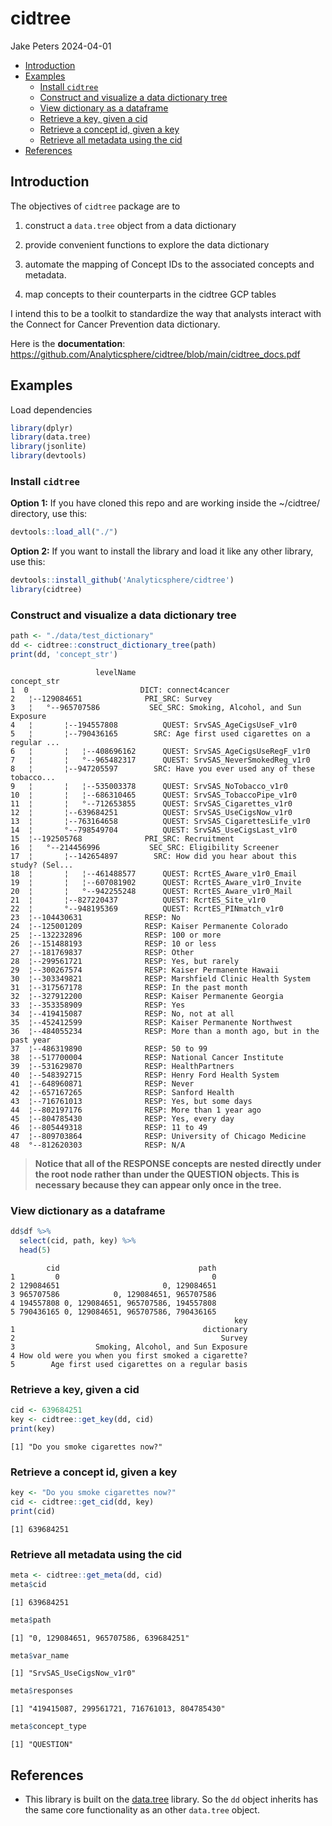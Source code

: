 # cidtree
Jake Peters
2024-04-01

- [Introduction](#introduction)
- [Examples](#examples)
  - [Install `cidtree`](#install-cidtree)
  - [Construct and visualize a data dictionary
    tree](#construct-and-visualize-a-data-dictionary-tree)
  - [View dictionary as a dataframe](#view-dictionary-as-a-dataframe)
  - [Retrieve a key, given a cid](#retrieve-a-key-given-a-cid)
  - [Retrieve a concept id, given a
    key](#retrieve-a-concept-id-given-a-key)
  - [Retrieve all metadata using the
    cid](#retrieve-all-metadata-using-the-cid)
- [References](#references)

<!-- README.md is generated from README.Rmd. Please edit that file -->

## Introduction

The objectives of `cidtree` package are to

1.  construct a `data.tree` object from a data dictionary

2.  provide convenient functions to explore the data dictionary

3.  automate the mapping of Concept IDs to the associated concepts and
    metadata.

4.  map concepts to their counterparts in the cidtree GCP tables

I intend this to be a toolkit to standardize the way that analysts
interact with the Connect for Cancer Prevention data dictionary.

Here is the **documentation**:
<https://github.com/Analyticsphere/cidtree/blob/main/cidtree_docs.pdf>

## Examples

Load dependencies

``` r
library(dplyr)
library(data.tree)
library(jsonlite)
library(devtools)
```

### Install `cidtree`

**Option 1:** If you have cloned this repo and are working inside the
~/cidtree/ directory, use this:

``` r
devtools::load_all("./")
```

**Option 2:** If you want to install the library and load it like any
other library, use this:

``` r
devtools::install_github('Analyticsphere/cidtree')
library(cidtree)
```

### Construct and visualize a data dictionary tree

``` r
path <- "./data/test_dictionary"
dd <- cidtree::construct_dictionary_tree(path)
print(dd, 'concept_str')
```

                       levelName                                        concept_str
    1  0                         DICT: connect4cancer                              
    2   ¦--129084651              PRI_SRC: Survey                                  
    3   ¦   °--965707586           SEC_SRC: Smoking, Alcohol, and Sun Exposure     
    4   ¦       ¦--194557808          QUEST: SrvSAS_AgeCigsUseF_v1r0               
    5   ¦       ¦--790436165        SRC: Age first used cigarettes on a regular ...
    6   ¦       ¦   ¦--408696162      QUEST: SrvSAS_AgeCigsUseRegF_v1r0            
    7   ¦       ¦   °--965482317      QUEST: SrvSAS_NeverSmokedReg_v1r0            
    8   ¦       ¦--947205597        SRC: Have you ever used any of these tobacco...
    9   ¦       ¦   ¦--535003378      QUEST: SrvSAS_NoTobacco_v1r0                 
    10  ¦       ¦   ¦--686310465      QUEST: SrvSAS_TobaccoPipe_v1r0               
    11  ¦       ¦   °--712653855      QUEST: SrvSAS_Cigarettes_v1r0                
    12  ¦       ¦--639684251          QUEST: SrvSAS_UseCigsNow_v1r0                
    13  ¦       ¦--763164658          QUEST: SrvSAS_CigarettesLife_v1r0            
    14  ¦       °--798549704          QUEST: SrvSAS_UseCigsLast_v1r0               
    15  ¦--192505768              PRI_SRC: Recruitment                             
    16  ¦   °--214456996           SEC_SRC: Eligibility Screener                   
    17  ¦       ¦--142654897        SRC: How did you hear about this study? (Sel...
    18  ¦       ¦   ¦--461488577      QUEST: RcrtES_Aware_v1r0_Email               
    19  ¦       ¦   ¦--607081902      QUEST: RcrtES_Aware_v1r0_Invite              
    20  ¦       ¦   °--942255248      QUEST: RcrtES_Aware_v1r0_Mail                
    21  ¦       ¦--827220437          QUEST: RcrtES_Site_v1r0                      
    22  ¦       °--948195369          QUEST: RcrtES_PINmatch_v1r0                  
    23  ¦--104430631              RESP: No                                         
    24  ¦--125001209              RESP: Kaiser Permanente Colorado                 
    25  ¦--132232896              RESP: 100 or more                                
    26  ¦--151488193              RESP: 10 or less                                 
    27  ¦--181769837              RESP: Other                                      
    28  ¦--299561721              RESP: Yes, but rarely                            
    29  ¦--300267574              RESP: Kaiser Permanente Hawaii                   
    30  ¦--303349821              RESP: Marshfield Clinic Health System            
    31  ¦--317567178              RESP: In the past month                          
    32  ¦--327912200              RESP: Kaiser Permanente Georgia                  
    33  ¦--353358909              RESP: Yes                                        
    34  ¦--419415087              RESP: No, not at all                             
    35  ¦--452412599              RESP: Kaiser Permanente Northwest                
    36  ¦--484055234              RESP: More than a month ago, but in the past year
    37  ¦--486319890              RESP: 50 to 99                                   
    38  ¦--517700004              RESP: National Cancer Institute                  
    39  ¦--531629870              RESP: HealthPartners                             
    40  ¦--548392715              RESP: Henry Ford Health System                   
    41  ¦--648960871              RESP: Never                                      
    42  ¦--657167265              RESP: Sanford Health                             
    43  ¦--716761013              RESP: Yes, but some days                         
    44  ¦--802197176              RESP: More than 1 year ago                       
    45  ¦--804785430              RESP: Yes, every day                             
    46  ¦--805449318              RESP: 11 to 49                                   
    47  ¦--809703864              RESP: University of Chicago Medicine             
    48  °--812620303              RESP: N/A                                        

<div>

> **Notice that all of the RESPONSE concepts are nested directly under
> the root node rather than under the QUESTION objects. This is
> necessary because they can appear only once in the tree.**

</div>

### View dictionary as a dataframe

``` r
dd$df %>% 
  select(cid, path, key) %>%
  head(5)
```

            cid                               path
    1         0                                  0
    2 129084651                       0, 129084651
    3 965707586            0, 129084651, 965707586
    4 194557808 0, 129084651, 965707586, 194557808
    5 790436165 0, 129084651, 965707586, 790436165
                                                      key
    1                                          dictionary
    2                                              Survey
    3                  Smoking, Alcohol, and Sun Exposure
    4 How old were you when you first smoked a cigarette?
    5        Age first used cigarettes on a regular basis

### Retrieve a key, given a cid

``` r
cid <- 639684251
key <- cidtree::get_key(dd, cid)
print(key)
```

    [1] "Do you smoke cigarettes now?"

### Retrieve a concept id, given a key

``` r
key <- "Do you smoke cigarettes now?"
cid <- cidtree::get_cid(dd, key)
print(cid)
```

    [1] 639684251

### Retrieve all metadata using the cid

``` r
meta <- cidtree::get_meta(dd, cid)
meta$cid
```

    [1] 639684251

``` r
meta$path
```

    [1] "0, 129084651, 965707586, 639684251"

``` r
meta$var_name
```

    [1] "SrvSAS_UseCigsNow_v1r0"

``` r
meta$responses
```

    [1] "419415087, 299561721, 716761013, 804785430"

``` r
meta$concept_type
```

    [1] "QUESTION"

## References

- This library is built on the
  [data.tree](https://cran.r-project.org/web/packages/data.tree/vignettes/data.tree.html)
  library. So the `dd` object inherits has the same core functionality
  as an other `data.tree` object.
